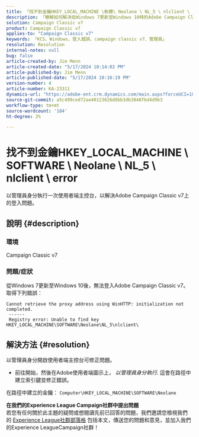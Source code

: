 ```yaml
---
title: 「找不到金鑰HKEY_LOCAL_MACHINE \軟體\ Neolane \ NL_5 \ nlclient \ error」
description: 「瞭解如何解決從Windows 7更新至Windows 10時的Adobe Campaign Classic v7登入錯誤。」
solution: Campaign Classic v7
product: Campaign Classic v7
applies-to: "Campaign Classic v7"
keywords: 「KCS、Windows、登入錯誤、campaign classic v7、管理員」
resolution: Resolution
internal-notes: null
bug: false
article-created-by: Jim Menn
article-created-date: "5/17/2024 10:14:02 PM"
article-published-by: Jim Menn
article-published-date: "5/17/2024 10:16:19 PM"
version-number: 4
article-number: KA-23311
dynamics-url: "https://adobe-ent.crm.dynamics.com/main.aspx?forceUCI=1&pagetype=entityrecord&etn=knowledgearticle&id=518acdbe-9a14-ef11-9f8a-6045bd006268"
source-git-commit: a5c499ced72ae40123626d8bb3db3848fbd4d9b3
workflow-type: tm+mt
source-wordcount: '184'
ht-degree: 3%

---
```


# 找不到金鑰HKEY_LOCAL_MACHINE \ SOFTWARE \ Neolane \ NL_5 \ nlclient \ error


以管理員身分執行一次使用者端主控台，以解決Adobe Campaign Classic v7上的登入問題。

## 說明 {#description}


### 環境

Campaign Classic v7



### 問題/症狀

從Windows 7更新至Windows 10後，無法登入Adobe Campaign Classic v7。 取得下列錯誤：


```
Cannot retrieve the proxy address using WinHTTP: initialization not completed.
 ------
 Registry error: Unable to find key HKEY_LOCAL_MACHINE\SOFTWARE\Neolane\NL_5\nlclient\
```



## 解決方法 {#resolution}


以管理員身分開啟使用者端主控台可修正問題。

- 前往開始，然後在Adobe使用者端圖示上， *以管理員身分執行*. 這會在路徑中建立索引鍵並修正錯誤。


在路徑中建立的金鑰： `Computer\HKEY_LOCAL_MACHINE\SOFTWARE\Neolane`


<b>在我們的Experience League Campaign社群中提出問題</b><br>若您有任何關於此主題的疑問或想閱讀先前已回答的問題，我們邀請您檢視我們的 [Experience League社群部落格](https://experienceleaguecommunities.adobe.com/t5/adobe-campaign-classic-blogs/introducing-top-kcs-articles-curated-for-your-troubleshooting/bc-p/672426#M132 "關注連結") 包括本文，傳送您的問題和意見，並加入我們的Experience LeagueCampaign社群！  